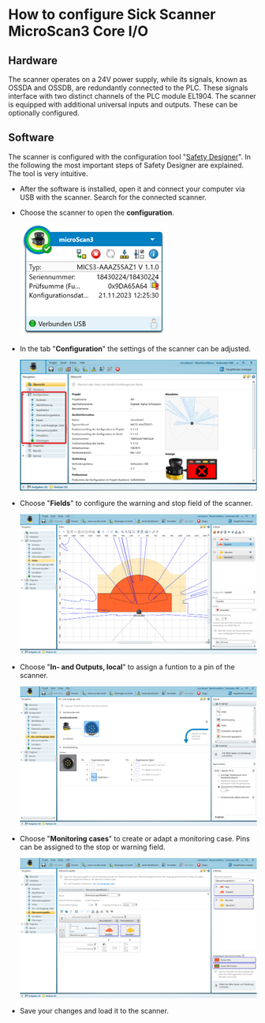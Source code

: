 # How to configure Sick Scanner MicroScan3 Core I/O
## Hardware

The scanner operates on a 24V power supply, while its signals, known as OSSDA and OSSDB, are redundantly connected to the PLC. These signals interface with two distinct channels of the PLC module EL1904. The scanner is equipped with additional universal inputs and outputs. These can be optionally configured.

## Software

The scanner is configured with the configuration tool "[Safety Designer](https://www.sick.com/de/en/catalog/products/safety/safety-controllers/safety-designer/c/g575306?tab=overview)". In the following the most important steps of Safety Designer are explained. The tool is very intuitive.

- After the software is installed, open it and connect your computer via USB with the scanner. Search for the connected scanner.
- Choose the scanner to open the **configuration**.

    <img src="../images/20240213_Choose_Scanner_SD.png" alt="system_overview" width="300"><br>

- In the tab "**Configuration**" the settings of the scanner can be adjusted.

    <img src="../images/20240213_Configuration_Scanner_SD.png" alt="system_overview" width="500"><br>

- Choose "**Fields**" to configure the warning and stop field of the scanner.

    <img src="../images/20240213_Fields_Scanner_SD.png" alt="system_overview" width="500"><br>

- Choose "**In- and Outputs, local**" to assign a funtion to a pin of the scanner.

    <img src="../images/20240213_InOuts_Scanner_SD.png" alt="system_overview" width="500"><br>

- Choose "**Monitoring cases**" to create or adapt a monitoring case. Pins can be assigned to the stop or warning field.

    <img src="../images/20240213_Monitoring_cases_SD.png" alt="system_overview" width="500"><br>

- Save your changes and load it to the scanner.
